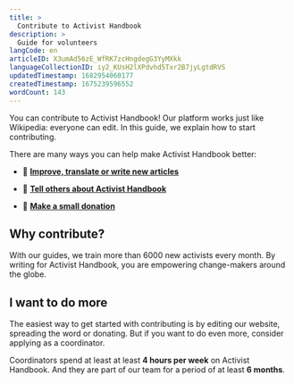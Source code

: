 ```yaml
---
title: >
  Contribute to Activist Handbook
description: >
  Guide for volunteers
langCode: en
articleID: X3umAd56zE_WfRK7zcHngdegG3YyMXkk
languageCollectionID: iy2_KUsH2lXPdvhd5Txr2B7jyLgtdRVS
updatedTimestamp: 1682954060177
createdTimestamp: 1675239596552
wordCount: 143
---
```


You can contribute to Activist Handbook! Our platform works just like Wikipedia: everyone can edit. In this guide, we explain how to start contributing.

There are many ways you can help make Activist Handbook better:

-   **📝** [**Improve, translate or write new articles**](contribute/write)
    
-   **📢** [**Tell others about Activist Handbook**](share)
    
-   **🤑** [**Make a small donation**](donate)
    

## Why contribute?

With our guides, we train more than 6000 new activists every month. By writing for Activist Handbook, you are empowering change-makers around the globe.

## I want to do more

The easiest way to get started with contributing is by editing our website, spreading the word or donating. But if you want to do even more, consider applying as a coordinator.

Coordinators spend at least at least **4 hours per week** on Activist Handbook. And they are part of our team for a period of at least **6 months**.

<action-button buttonlink="/join/team" buttonlabel="Apply as coordinator"></action-button>